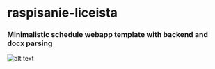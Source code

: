 # raspisanie-liceista
### Minimalistic schedule webapp template with backend and docx parsing

![alt text](http://url/to/img.png)
